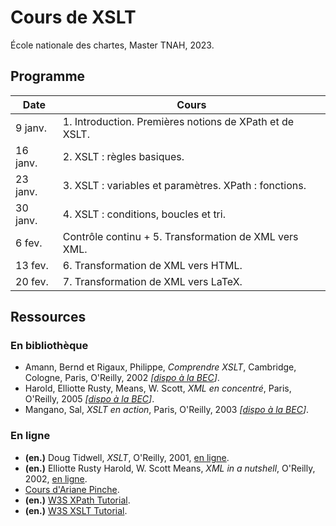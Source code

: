 # Cours de XSLT

École nationale des chartes, Master TNAH, 2023.

## Programme

| Date     | Cours                                                   |
|----------|---------------------------------------------------------|
| 9 janv.  | 1. Introduction. Premières notions de XPath et de XSLT. |
| 16 janv. | 2. XSLT : règles basiques.                              |
| 23 janv. | 3. XSLT : variables et paramètres. XPath : fonctions.   |
| 30 janv. | 4. XSLT : conditions, boucles et tri.                   |
| 6 fev.   | Contrôle continu + 5. Transformation de XML vers XML.   |
| 13 fev.  | 6. Transformation de XML vers HTML.                     |
| 20 fev.  | 7. Transformation de XML vers LaTeX.                    |

## Ressources

### En bibliothèque
- Amann, Bernd et Rigaux, Philippe, _Comprendre XSLT_, Cambridge, Cologne, Paris, O'Reilly, 2002 _[[dispo à la BEC](https://catalogue.chartes.psl.eu/cgi-bin/koha/opac-detail.pl?biblionumber=17515)]_.
- Harold, Elliotte Rusty, Means, W. Scott, _XML en concentré_, Paris, O'Reilly, 2005 _[[dispo à la BEC](https://catalogue.chartes.psl.eu/cgi-bin/koha/opac-detail.pl?biblionumber=85823)]_.
- Mangano, Sal, _XSLT en action_, Paris, O'Reilly, 2003 _[[dispo à la BEC](https://catalogue.chartes.psl.eu/cgi-bin/koha/opac-detail.pl?biblionumber=85826)]_.

### En ligne
- __(en.)__ Doug Tidwell, _XSLT_, O'Reilly, 2001, [en ligne](https://docstore.mik.ua/orelly/xml/xslt/index.htm).
- __(en.)__ Elliotte Rusty Harold, W. Scott Means, _XML in a nutshell_, O'Reilly, 2002, [en ligne](https://docstore.mik.ua/orelly/xml/xmlnut/index.htm).
- [Cours d'Ariane Pinche](https://github.com/ArianePinche/coursTNAH_XSLT).
- __(en.)__ [W3S XPath Tutorial](https://www.w3schools.com/xml/xpath_intro.asp).
- __(en.)__ [W3S XSLT Tutorial](https://www.w3schools.com/xml/xsl_intro.asp).

